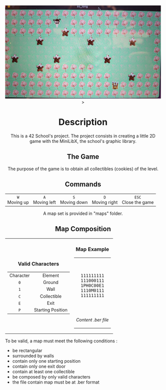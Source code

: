 <p align="center">
	<img src="https://github.com/fiborges/42SchoolProjects/blob/main/So_long/20230311_113312.jpg" width="600" height="300"/>>
</p>

<h1 align="center">
	Description
</h1>
<p align="center">
	This is a 42 School's project. The project consists in creating a little 2D game with the MiniLibX, the school's graphic library.
</p>

<h2 align="center">
	The Game
</h2>
<p align="center">
	The purpose of the game is to obtain all collectibles (cookies) of the level.
</p>

<h2 align="center">
	Commands
</h2>
<table align="center">
	<tr>
		<td align="center"><code>W</code><br>Moving up</td>
		<td align="center"><code>A</code><br>Moving left</td>
		<td align="center"><code>S</code><br>Moving down</td>
		<td align="center"><code>D</code><br>Moving right</td>
		<td align="center"><code>ESC</code><br>Close the game</td>
	</tr>
</table>

<p align="center">
	A map set is provided in "maps" folder.
</p>

<h2 align="center">
	Map Composition
</h2>
<table align="center">
	<tr>
		<td>
			<h3 align="center">
				Valid Characters
			</h3>
			<table align="center">
				<tr>
					<td align="center">Character</td><td align="center">Element</td>
				</tr>
				<tr>
					<td align="center"><code>0</code></td><td align="center">Ground</td>
				</tr>
				<tr>
					<td align="center"><code>1</code></td><td align="center">Wall</td>
				</tr>
				<tr>
					<td align="center"><code>C</code></td><td align="center">Collectible</td>
				</tr>
				<tr>
					<td align="center"><code>E</code></td><td align="center">Exit</td>
				</tr>
				<tr>
					<td align="center"><code>P</code></td><td align="center">Starting Position</td>
				</tr>
				</tr>
			</table>
		</td>
		<td>
			<table align="center">
				<h3 align="center">
					Map Example
				</h3>
				<tr>
					<td><br><br>
						<pre align="center">
111111111
111000111
1PH0C00E1
1110M0111
111111111</pre><br><br>
						<p align="center">
							<i>Content .ber file</i>
						</p>
						</p>
					</td>
				</tr>
			</table>
		</td>
	</tr>
</table>

<p>
	To be valid, a map must meet the following conditions :
	<ul>
		<li>be rectangular</li>
		<li>surrounded by walls</li>
		<li>contain only one starting position</li>
		<li>contain only one exit door</li>
		<li>contain at least one collectible</li>
		<li>be composed by only valid characters</li>
		<li>the file contain map must be at .ber format</li>
	</ul>
</p>
